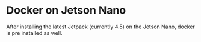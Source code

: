 # Docker on Jetson Nano

After installing the latest Jetpack (currently 4.5) on the Jetson Nano, docker is pre installed as well.
